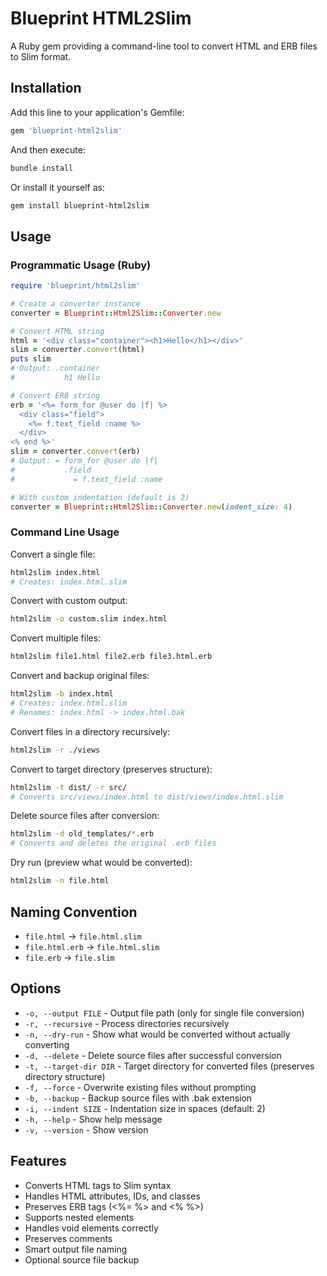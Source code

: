 # Blueprint HTML2Slim

A Ruby gem providing a command-line tool to convert HTML and ERB files to Slim format.

## Installation

Add this line to your application's Gemfile:

```ruby
gem 'blueprint-html2slim'
```

And then execute:

```bash
bundle install
```

Or install it yourself as:

```bash
gem install blueprint-html2slim
```

## Usage

### Programmatic Usage (Ruby)

```ruby
require 'blueprint/html2slim'

# Create a converter instance
converter = Blueprint::Html2Slim::Converter.new

# Convert HTML string
html = '<div class="container"><h1>Hello</h1></div>'
slim = converter.convert(html)
puts slim
# Output: .container
#           h1 Hello

# Convert ERB string
erb = '<%= form_for @user do |f| %>
  <div class="field">
    <%= f.text_field :name %>
  </div>
<% end %>'
slim = converter.convert(erb)
# Output: = form_for @user do |f|
#           .field
#             = f.text_field :name

# With custom indentation (default is 2)
converter = Blueprint::Html2Slim::Converter.new(indent_size: 4)
```

### Command Line Usage

Convert a single file:
```bash
html2slim index.html
# Creates: index.html.slim
```

Convert with custom output:
```bash
html2slim -o custom.slim index.html
```

Convert multiple files:
```bash
html2slim file1.html file2.erb file3.html.erb
```

Convert and backup original files:
```bash
html2slim -b index.html
# Creates: index.html.slim
# Renames: index.html -> index.html.bak
```

Convert files in a directory recursively:
```bash
html2slim -r ./views
```

Convert to target directory (preserves structure):
```bash
html2slim -t dist/ -r src/
# Converts src/views/index.html to dist/views/index.html.slim
```

Delete source files after conversion:
```bash
html2slim -d old_templates/*.erb
# Converts and deletes the original .erb files
```

Dry run (preview what would be converted):
```bash
html2slim -n file.html
```

## Naming Convention

- `file.html` → `file.html.slim`
- `file.html.erb` → `file.html.slim`
- `file.erb` → `file.slim`

## Options

- `-o, --output FILE` - Output file path (only for single file conversion)
- `-r, --recursive` - Process directories recursively
- `-n, --dry-run` - Show what would be converted without actually converting
- `-d, --delete` - Delete source files after successful conversion
- `-t, --target-dir DIR` - Target directory for converted files (preserves directory structure)
- `-f, --force` - Overwrite existing files without prompting
- `-b, --backup` - Backup source files with .bak extension
- `-i, --indent SIZE` - Indentation size in spaces (default: 2)
- `-h, --help` - Show help message
- `-v, --version` - Show version

## Features

- Converts HTML tags to Slim syntax
- Handles HTML attributes, IDs, and classes
- Preserves ERB tags (<%= %> and <% %>)
- Supports nested elements
- Handles void elements correctly
- Preserves comments
- Smart output file naming
- Optional source file backup